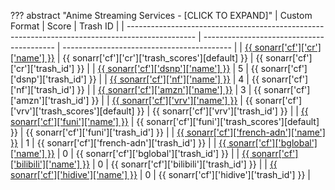 ??? abstract "Anime Streaming Services - [CLICK TO EXPAND]"
    | Custom Format                                                                                   | Score                                     | Trash ID                                   |
    | ----------------------------------------------------------------------------------------------- | ----------------------------------------- | ------------------------------------------ |
    | [{{ sonarr['cf']['cr']['name'] }}](/Sonarr/sonarr-collection-of-custom-formats/#cr)             | {{ sonarr['cf']['cr']['trash_scores'][default] }}   | {{ sonarr['cf']['cr']['trash_id'] }}       |
    | [{{ sonarr['cf']['dsnp']['name'] }}](/Sonarr/sonarr-collection-of-custom-formats/#dsnp)         | 5                                         | {{ sonarr['cf']['dsnp']['trash_id'] }}     |
    | [{{ sonarr['cf']['nf']['name'] }}](/Sonarr/sonarr-collection-of-custom-formats/#nf)             | 4                                         | {{ sonarr['cf']['nf']['trash_id'] }}       |
    | [{{ sonarr['cf']['amzn']['name'] }}](/Sonarr/sonarr-collection-of-custom-formats/#amzn)         | 3                                         | {{ sonarr['cf']['amzn']['trash_id'] }}     |
    | [{{ sonarr['cf']['vrv']['name'] }}](/Sonarr/sonarr-collection-of-custom-formats/#vrv)           | {{ sonarr['cf']['vrv']['trash_scores'][default] }}  | {{ sonarr['cf']['vrv']['trash_id'] }}      |
    | [{{ sonarr['cf']['funi']['name'] }}](/Sonarr/sonarr-collection-of-custom-formats/#funi)         | {{ sonarr['cf']['funi']['trash_scores'][default] }} | {{ sonarr['cf']['funi']['trash_id'] }}     |
    | [{{ sonarr['cf']['french-adn']['name'] }}](/Sonarr/sonarr-collection-of-custom-formats/#adn)    | 1                                         | {{ sonarr['cf']['french-adn']['trash_id'] }} |
    | [{{ sonarr['cf']['bglobal']['name'] }}](/Sonarr/sonarr-collection-of-custom-formats/#b-global)  | 0                                         | {{ sonarr['cf']['bglobal']['trash_id'] }}  |
    | [{{ sonarr['cf']['bilibili']['name'] }}](/Sonarr/sonarr-collection-of-custom-formats/#bilibili) | 0                                         | {{ sonarr['cf']['bilibili']['trash_id'] }} |
    | [{{ sonarr['cf']['hidive']['name'] }}](/Sonarr/sonarr-collection-of-custom-formats/#hidive)     | 0                                         | {{ sonarr['cf']['hidive']['trash_id'] }}   |
